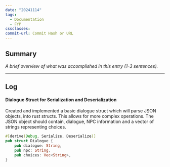 ```yaml
---
date: "20241114"
tags:
  - Documentation
  - FYP
cssclasses: 
commit-url: Commit Hash or URL
---
```

## Summary  
*A brief overview of what was accomplished in this entry (1-3 sentences).*

---
## Log
#### Dialogue Struct for Serialization and Deserialization
Created and implemented a basic dialogue struct which will parse JSON objects, into rust structs. This allows for more complex operations.
The JSON object should contain, dialogue, NPC information and a vector of strings representing choices.

```rust
#[derive(Debug, Serialize, Deserialize)]
pub struct Dialogue {
    pub dialogue: String,
    pub npc: String,
    pub choices: Vec<String>,
}
```

